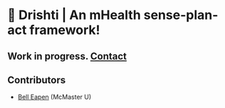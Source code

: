 # :eyes: Drishti | An mHealth sense-plan-act framework!

## Work in progress. [Contact](https://nuchange.ca/contact)

## Contributors

* [Bell Eapen](https://nuchange.ca) (McMaster U)
